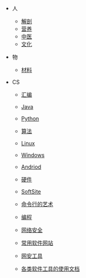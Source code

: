 * 人
    * [解剖](/Subject/Myology)
    * [营养](/Subject/Nutrition)
    * [中医](/Subject/中医)
    * [文化](/Subject/文化)

* 物
    * [材料](/Object/Material)

* CS
    * [汇编](/CS/Language/Assembly)
    * [Java](/CS/Language/Java)
    * [Python](/CS/Language/Python)
    * [算法](/CS/Language/Algorithm)

    * [Linux](/CS/OS/LInux)
    * [Windows](/CS/OS/Windows)
    * [Andriod](/CS/OS/Andriod)
    * [硬件](/CS/OS/Hardware)
    * [SoftSite](/CS/OS/SoftSite)
    * [命令行的艺术](/CS/OS/the-art-of-command-line)


    * [编程](/CS/Prog)

    * [网络安全](/CS/Cybersec/Cybersec)
    * [常用软件网站](/CS/SoftSite)
    * [网安工具](/CS/Tools)

    * [各类软件工具的使用文档](/CS/Document/Document)
